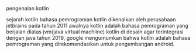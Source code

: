 pengenalan kotlin

sejarah kotlin
bahasa pemrograman kotlin dikenalkan oleh perusahaan jetbrains pada tahun 2011
awalnya kotlin adalah bahasa pemrograman yang berjalan diatas jvm(java virtual machiine)
kotlin di desain agar terintegrasi dengan java
tahun 2019, google mengumumkan bahwa kotlin adalah bahasa pemrograman yang direkomendasikan untuk pengembangan android.